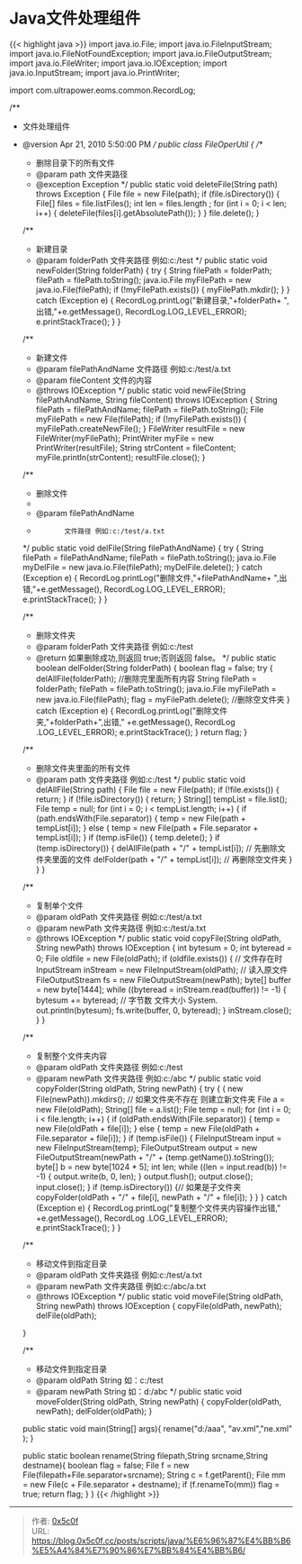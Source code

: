 # Java文件处理组件


{{< highlight java >}}
import java.io.File;
import java.io.FileInputStream;
import java.io.FileNotFoundException;
import java.io.FileOutputStream;
import java.io.FileWriter;
import java.io.IOException;
import java.io.InputStream;
import java.io.PrintWriter;

import com.ultrapower.eoms.common.RecordLog;

/**
* 文件处理组件
* @version Apr 21, 2010 5:50:00 PM
*/
public class FileOperUtil {
     /**
     * 删除目录下的所有文件
     * @param path 文件夹路径
     * @exception Exception
     */
     public static void deleteFile(String path) throws Exception {
          File file = new File(path);
          if (file.isDirectory()) {
               File[] files = file.listFiles();
               int len = files.length ;
               for (int i = 0; i < len; i++) {
                    deleteFile(files[i].getAbsolutePath());
               }
          }
          file.delete();
     }

     /**
     * 新建目录
     * @param folderPath 文件夹路径 例如:c:/test
     */
     public static void newFolder(String folderPath) {
          try {
               String filePath = folderPath;
               filePath = filePath.toString();
               java.io.File myFilePath = new java.io.File(filePath);
               if (!myFilePath.exists()) {
                    myFilePath.mkdir();
               }
          } catch (Exception e) {
               RecordLog.printLog("新建目录,"+folderPath+ ",出错,"+e.getMessage(), RecordLog.LOG_LEVEL_ERROR);
               e.printStackTrace();
          }
     }

     /**
     * 新建文件
     * @param filePathAndName 文件路径 例如:c:/test/a.txt
     * @param fileContent 文件的内容
     * @throws IOException
     */
     public static void newFile(String filePathAndName, String fileContent) throws IOException {
          String filePath = filePathAndName;
          filePath = filePath.toString();
          File myFilePath = new File(filePath);
          if (!myFilePath.exists()) {
               myFilePath.createNewFile();
          }
          FileWriter resultFile = new FileWriter(myFilePath);
          PrintWriter myFile = new PrintWriter(resultFile);
          String strContent = fileContent;
          myFile.println(strContent);
          resultFile.close();
     }

     /**
     * 删除文件
     *
     * @param filePathAndName
     *            文件路径 例如:c:/test/a.txt
     */
     public static void delFile(String filePathAndName) {
          try {
               String filePath = filePathAndName;
               filePath = filePath.toString();
               java.io.File myDelFile = new java.io.File(filePath);
               myDelFile.delete();
          } catch (Exception e) {
               RecordLog.printLog("删除文件,"+filePathAndName+ ",出错,"+e.getMessage(), RecordLog.LOG_LEVEL_ERROR);
               e.printStackTrace();
          }
     }


     /**
     * 删除文件夹
     * @param folderPath 文件夹路径 例如:c:/test
     * @return 如果删除成功,则返回 true;否则返回 false。
     */
     public static boolean delFolder(String folderPath) {
          boolean flag = false;
          try {
               delAllFile(folderPath); //删除完里面所有内容
               String filePath = folderPath;
               filePath = filePath.toString();
               java.io.File myFilePath = new java.io.File(filePath);
               flag = myFilePath.delete(); //删除空文件夹
          } catch (Exception e) {
               RecordLog.printLog("删除文件夹,"+folderPath+",出错," +e.getMessage(), RecordLog .LOG_LEVEL_ERROR);
               e.printStackTrace();
          }
          return flag;
     }

     /**
     * 删除文件夹里面的所有文件
     * @param path 文件夹路径 例如:c:/test
     */
     public static void delAllFile(String path) {
          File file = new File(path);
          if (!file.exists()) {
               return;
          }
          if (!file.isDirectory()) {
               return;
          }
          String[] tempList = file.list();
          File temp = null;
          for (int i = 0; i < tempList.length; i++) {
               if (path.endsWith(File.separator)) {
                    temp = new File(path + tempList[i]);
               } else {
                    temp = new File(path + File.separator + tempList[i]);
               }
               if (temp.isFile()) {
                    temp.delete();
               }
               if (temp.isDirectory()) {
                    delAllFile(path + "/" + tempList[i]); // 先删除文件夹里面的文件
                    delFolder(path + "/" + tempList[i]); // 再删除空文件夹
               }
          }
     }

     /**
     * 复制单个文件
     * @param oldPath 文件夹路径 例如:c:/test/a.txt
     * @param newPath 文件夹路径 例如:c:/test/a.txt
     * @throws IOException
     */
     public static void copyFile(String oldPath, String newPath) throws IOException {
               int bytesum = 0;
               int byteread = 0;
               File oldfile = new File(oldPath);
               if (oldfile.exists()) { // 文件存在时
                    InputStream inStream = new FileInputStream(oldPath); // 读入原文件
                    FileOutputStream fs = new FileOutputStream(newPath);
                    byte[] buffer = new byte[1444];
                    while ((byteread = inStream.read(buffer)) != -1) {
                         bytesum += byteread; // 字节数 文件大小
                         System. out.println(bytesum);
                         fs.write(buffer, 0, byteread);
                    }
                    inStream.close();
               }
     }

     /**
     * 复制整个文件夹内容
     * @param oldPath 文件夹路径 例如:c:/test
     * @param newPath 文件夹路径 例如:c:/abc
     */
     public static void copyFolder(String oldPath, String newPath) {
          try {
               ( new File(newPath)).mkdirs(); // 如果文件夹不存在 则建立新文件夹
               File a = new File(oldPath);
               String[] file = a.list();
               File temp = null;
               for (int i = 0; i < file.length; i++) {
                    if (oldPath.endsWith(File.separator)) {
                         temp = new File(oldPath + file[i]);
                    } else {
                         temp = new File(oldPath + File.separator + file[i]);
                    }
                    if (temp.isFile()) {
                         FileInputStream input = new FileInputStream(temp);
                         FileOutputStream output = new FileOutputStream(newPath
                                   + "/" + (temp.getName()).toString());
                         byte[] b = new byte[1024 * 5];
                         int len;
                         while ((len = input.read(b)) != -1) {
                              output.write(b, 0, len);
                         }
                         output.flush();
                         output.close();
                         input.close();
                    }
                    if (temp.isDirectory()) {// 如果是子文件夹
                         copyFolder(oldPath + "/" + file[i], newPath + "/" + file[i]);
                    }
               }
          } catch (Exception e) {
               RecordLog.printLog("复制整个文件夹内容操作出错," +e.getMessage(), RecordLog .LOG_LEVEL_ERROR);
               e.printStackTrace();
          }
     }


     /**
     * 移动文件到指定目录
     * @param oldPath 文件夹路径 例如:c:/test/a.txt
     * @param newPath 文件夹路径 例如:c:/abc/a.txt
     * @throws IOException
     */
     public static void moveFile(String oldPath, String newPath) throws IOException {
          copyFile(oldPath, newPath);
          delFile(oldPath);

     }

     /**
     * 移动文件到指定目录
     * @param oldPath String 如：c:/test
     * @param newPath String 如：d:/abc
     */
     public static void moveFolder(String oldPath, String newPath) {
          copyFolder(oldPath, newPath);
          delFolder(oldPath);
     }
   
     public static void main(String[] args){
          rename("d:/aaa", "av.xml","ne.xml" );
     }
   
     public static boolean rename(String filepath,String srcname,String destname){
          boolean flag = false;
          File f = new File(filepath+File.separator+srcname);
          String c = f.getParent();
          File mm = new File(c + File.separator + destname);
          if (f.renameTo(mm))
               flag = true;
          return flag;
     }
}
{{< /highlight >}}

---

> 作者: [0x5c0f](https://blog.0x5c0f.cc)  
> URL: https://blog.0x5c0f.cc/posts/scripts/java/%E6%96%87%E4%BB%B6%E5%A4%84%E7%90%86%E7%BB%84%E4%BB%B6/  

